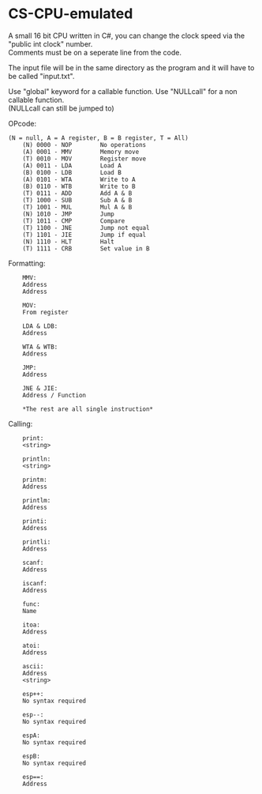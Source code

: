 # CS-CPU-emulated

A small 16 bit CPU written in C#, you can change the clock speed via the "public int clock" number. <br>
Comments must be on a seperate line from the code.

The input file will be in the same directory as the program and it will have to be called "input.txt".

Use "global" keyword for a callable function. Use "NULLcall" for a non callable function. <br>
(NULLcall can still be jumped to)

OPcode:
```
(N = null, A = A register, B = B register, T = All)
    (N) 0000 - NOP        No operations
    (A) 0001 - MMV        Memory move
    (T) 0010 - MOV        Register move
    (A) 0011 - LDA        Load A
    (B) 0100 - LDB        Load B
    (A) 0101 - WTA        Write to A
    (B) 0110 - WTB        Write to B
    (T) 0111 - ADD        Add A & B
    (T) 1000 - SUB        Sub A & B
    (T) 1001 - MUL        Mul A & B
    (N) 1010 - JMP        Jump
    (T) 1011 - CMP        Compare
    (T) 1100 - JNE        Jump not equal
    (T) 1101 - JIE        Jump if equal
    (N) 1110 - HLT        Halt
    (T) 1111 - CRB        Set value in B
```

Formatting:
```
    MMV:
    Address
    Address

    MOV:
    From register
    
    LDA & LDB:
    Address

    WTA & WTB: 
    Address

    JMP:
    Address

    JNE & JIE:
    Address / Function
    
    *The rest are all single instruction*
```
Calling:
```
    print:
    <string>
  
    println:
    <string>

    printm:
    Address

    printlm:
    Address
    
    printi:
    Address
    
    printli:
    Address

    scanf:
    Address
    
    iscanf:
    Address
    
    func:
    Name
    
    itoa:
    Address
    
    atoi:
    Address
    
    ascii:
    Address
    <string>
    
    esp++:
    No syntax required
    
    esp--:
    No syntax required
    
    espA:
    No syntax required
    
    espB:
    No syntax required
    
    esp==:
    Address
```
